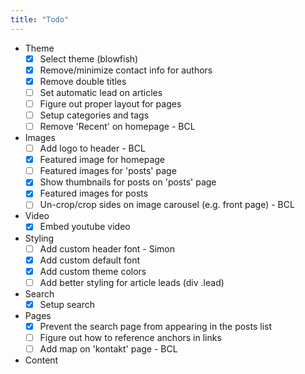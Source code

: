 ```yaml
---
title: "Todo"
---
```


- Theme
  - [x] Select theme (blowfish)
  - [x] Remove/minimize contact info for authors
  - [x] Remove double titles
  - [ ] Set automatic lead on articles
  - [ ] Figure out proper layout for pages
  - [ ] Setup categories and tags
  - [ ] Remove 'Recent' on homepage - BCL

- Images
  - [ ] Add logo to header - BCL
  - [x] Featured image for homepage
  - [ ] Featured images for 'posts' page
  - [x] Show thumbnails for posts on 'posts' page
  - [x] Featured images for posts
  - [ ] Un-crop/crop sides on image carousel (e.g. front page) - BCL

- Video
  - [x] Embed youtube video

- Styling
  - [ ] Add custom header font - Simon
  - [x] Add custom default font
  - [x] Add custom theme colors
  - [ ] Add better styling for article leads (div .lead)

- Search
  - [x] Setup search 

- Pages
  - [x] Prevent the search page from appearing in the posts list
  - [ ] Figure out how to reference anchors in links
  - [ ] Add map on 'kontakt' page - BCL

- Content